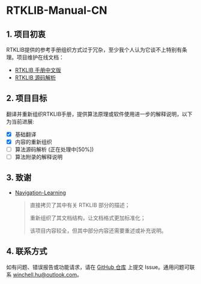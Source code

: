 # RTKLIB-Manual-CN

## 1. 项目初衷

RTKLIB提供的参考手册组织方式过于冗杂，至少我个人认为它谈不上特别有条理。项目维护在线文档：
- [ RTKLIB 手册中文版](https://salmoshu.github.io/algorithm/RTKLIB-Manual-CN/01-overview.html)
- [ RTKLIB 源码解析](https://salmoshu.github.io/algorithm/RTKLIB-Source-Notes/)

## 2. 项目目标

翻译并重新组织RTKLIB手册，提供算法原理或软件使用进一步的解释说明，以下为当前进展:

- [x] 基础翻译
- [x] 内容的重新组织
- [ ] 算法源码解析 (正在处理中[50%])
- [ ] 算法附录的解释说明

## 3. 致谢

- [Navigation-Learning](https://github.com/LiZhengXiao99/Navigation-Learning)

  > 直接拷贝了其中有关 RTKLIB 部分的描述；
  >
  > 重新组织了其文档结构，让文档格式更加标准化；
  >
  > 该项目内容较全，但其中部分内容还需要重述或补充说明。

## 4. 联系方式
如有问题、错误报告或功能请求，请在 [GitHub 仓库](https://github.com/salmoshu/RTKLIB-Manual-CN) 上提交 Issue。通用问题可联系 [winchell.hu@outlook.com](mailto:winchell.hu@outlook.com)。

